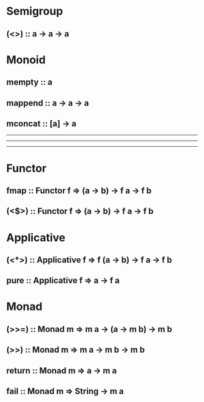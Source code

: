 # Semigroup

## (<>) :: a -> a -> a

# Monoid

## mempty :: a
## mappend :: a -> a -> a
## mconcat :: [a] -> a

---
---
---

# Functor

## fmap :: Functor f => (a -> b) -> f a -> f b
## (<$>) :: Functor f => (a -> b) -> f a -> f b

# Applicative

## (<*>) :: Applicative f => f (a -> b) -> f a -> f b
## pure :: Applicative f => a -> f a

# Monad

## (>>=) :: Monad m => m a -> (a -> m b) -> m b
## (>>) :: Monad m => m a -> m b -> m b
## return :: Monad m => a -> m a
## fail :: Monad m => String -> m a
